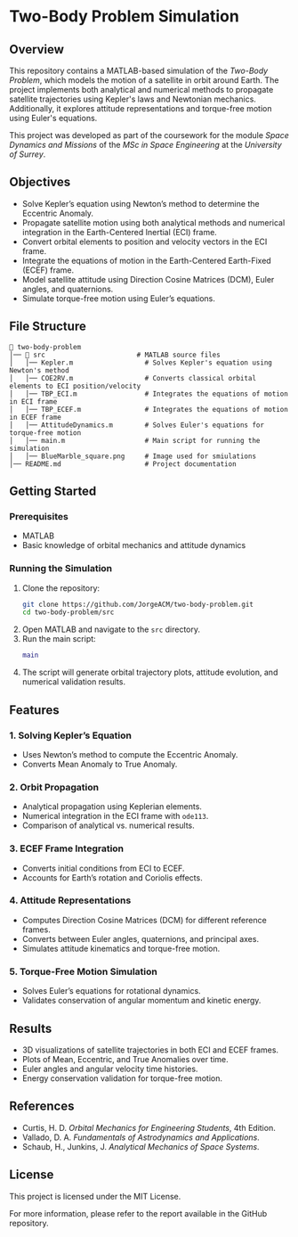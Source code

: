 # Two-Body Problem Simulation

## Overview
This repository contains a MATLAB-based simulation of the *Two-Body Problem*, which models the motion of a satellite in orbit around Earth. The project implements both analytical and numerical methods to propagate satellite trajectories using Kepler's laws and Newtonian mechanics. Additionally, it explores attitude representations and torque-free motion using Euler's equations.

This project was developed as part of the coursework for the module *Space Dynamics and Missions* of the *MSc in Space Engineering* at the *University of Surrey*.

## Objectives
- Solve Kepler’s equation using Newton’s method to determine the Eccentric Anomaly.
- Propagate satellite motion using both analytical methods and numerical integration in the Earth-Centered Inertial (ECI) frame.
- Convert orbital elements to position and velocity vectors in the ECI frame.
- Integrate the equations of motion in the Earth-Centered Earth-Fixed (ECEF) frame.
- Model satellite attitude using Direction Cosine Matrices (DCM), Euler angles, and quaternions.
- Simulate torque-free motion using Euler’s equations.

## File Structure
```
📁 two-body-problem
│── 📂 src                       # MATLAB source files
│   │── Kepler.m                  # Solves Kepler's equation using Newton's method
│   │── COE2RV.m                  # Converts classical orbital elements to ECI position/velocity
│   │── TBP_ECI.m                 # Integrates the equations of motion in ECI frame
│   │── TBP_ECEF.m                # Integrates the equations of motion in ECEF frame
│   │── AttitudeDynamics.m        # Solves Euler's equations for torque-free motion
│   │── main.m                    # Main script for running the simulation
│   │── BlueMarble_square.png     # Image used for smiulations
│── README.md                     # Project documentation
```

## Getting Started
### Prerequisites
- MATLAB
- Basic knowledge of orbital mechanics and attitude dynamics

### Running the Simulation
1. Clone the repository:
   ```sh
   git clone https://github.com/JorgeACM/two-body-problem.git
   cd two-body-problem/src
   ```
2. Open MATLAB and navigate to the `src` directory.
3. Run the main script:
   ```matlab
   main
   ```
4. The script will generate orbital trajectory plots, attitude evolution, and numerical validation results.

## Features
### 1. **Solving Kepler’s Equation**
   - Uses Newton’s method to compute the Eccentric Anomaly.
   - Converts Mean Anomaly to True Anomaly.

### 2. **Orbit Propagation**
   - Analytical propagation using Keplerian elements.
   - Numerical integration in the ECI frame with `ode113`.
   - Comparison of analytical vs. numerical results.

### 3. **ECEF Frame Integration**
   - Converts initial conditions from ECI to ECEF.
   - Accounts for Earth’s rotation and Coriolis effects.

### 4. **Attitude Representations**
   - Computes Direction Cosine Matrices (DCM) for different reference frames.
   - Converts between Euler angles, quaternions, and principal axes.
   - Simulates attitude kinematics and torque-free motion.

### 5. **Torque-Free Motion Simulation**
   - Solves Euler’s equations for rotational dynamics.
   - Validates conservation of angular momentum and kinetic energy.

## Results
- 3D visualizations of satellite trajectories in both ECI and ECEF frames.
- Plots of Mean, Eccentric, and True Anomalies over time.
- Euler angles and angular velocity time histories.
- Energy conservation validation for torque-free motion.

## References
- Curtis, H. D. *Orbital Mechanics for Engineering Students*, 4th Edition.
- Vallado, D. A. *Fundamentals of Astrodynamics and Applications*.
- Schaub, H., Junkins, J. *Analytical Mechanics of Space Systems*.

## License
This project is licensed under the MIT License.

For more information, please refer to the report available in the GitHub repository.

